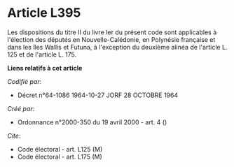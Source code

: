 # Article L395

Les dispositions du titre II du livre Ier du présent code sont applicables à l'élection des députés en Nouvelle-Calédonie, en
Polynésie française et dans les îles Wallis et Futuna, à l'exception du deuxième alinéa de l'article L. 125 et de l'article
L. 175.

**Liens relatifs à cet article**

_Codifié par_:

  - Décret n°64-1086 1964-10-27 JORF 28 OCTOBRE 1964

_Créé par_:

  - Ordonnance n°2000-350 du 19 avril 2000 - art. 4 ()

_Cite_:

  - Code électoral - art. L125 (M)
  - Code électoral - art. L175 (M)
